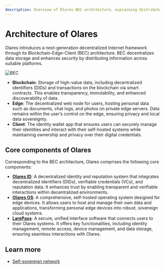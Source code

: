 ```yaml
---
description: Overview of Olares BEC architecture, explaining distributed node implementation for data storage and security. Details three core components Olares ID, Olares OS and LarePass.
---
```

# Architecture of Olares

Olares introduces a next-generation decentralized Internet framework through its Blockchain-Edge-Client (BEC) architecture. BEC decentralizes data storage and enhances security by distributing information across suitable platforms.

![BEC](/images/manual/concepts/network-topology.jpeg)

- **Blockchain**: Storage of high-value data, including decentralized identifiers (DIDs) and transactions on the blockchain via smart contracts. This enables transparency, immutability, and enhanced discoverability of data.
- **Edge**: The decentralized web node for users, hosting personal data such as documents, chat logs, and photos on private edge servers. Data remains within the user’s control on the edge, ensuring privacy and local data sovereignty.
- **Client**: The identity wallet app that ensures users can securely manage their identities and interact with their self-hosted systems while maintaining ownership and privacy over their digital credentials.

## Core components of Olares

Corresponding to the BEC architecture, Olares comprises the following core components:

- [**Olares ID**](https://docs.snowinning.com/protocol/overview.html): A decentralized identity and reputation system that integrates decentralized identifiers (DIDs), verifiable credentials (VCs), and reputation data. It enhances trust by enabling transparent and verifiable interactions within decentralized environments.
- [**Olares OS**](https://github.com/beclab/Olares): A comprehensive, self-hosted operating system designed for edge devices. It allows users to host and manage their own data and applications, transforming personal edge devices into robust, sovereign cloud systems.
- [**LarePass**](https://larepass.olares.com): A secure, unified interface software that connects users to their Olares systems. It offers key functionalities, including identity management, remote access, device management, and data storage, ensuring seamless interactions with Olares.

## Learn more

- [Self-sovereign network](https://docs.snowinning.com/protocol/network.html)